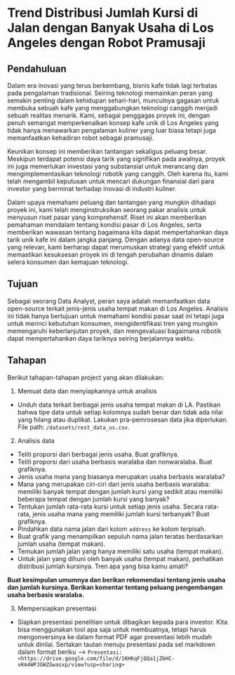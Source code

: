 # Trend Distribusi Jumlah Kursi di Jalan dengan Banyak Usaha di Los Angeles dengan Robot Pramusaji

## Pendahuluan

Dalam era inovasi yang terus berkembang, bisnis kafe tidak lagi terbatas pada pengalaman tradisional. Seiring teknologi memainkan peran yang semakin penting dalam kehidupan sehari-hari, munculnya gagasan untuk membuka sebuah kafe yang menggabungkan teknologi canggih menjadi sebuah realitas menarik. Kami, sebagai penggagas proyek ini, dengan penuh semangat memperkenalkan konsep kafe unik di Los Angeles yang tidak hanya menawarkan pengalaman kuliner yang luar biasa tetapi juga memanfaatkan kehadiran robot sebagai pramusaji.

Keunikan konsep ini memberikan tantangan sekaligus peluang besar. Meskipun terdapat potensi daya tarik yang signifikan pada awalnya, proyek ini juga memerlukan investasi yang substansial untuk merancang dan mengimplementasikan teknologi robotik yang canggih. Oleh karena itu, kami telah mengambil keputusan untuk mencari dukungan finansial dari para investor yang berminat terhadap inovasi di industri kuliner.

Dalam upaya memahami peluang dan tantangan yang mungkin dihadapi proyek ini, kami telah menginstruksikan seorang pakar analisis untuk menyusun riset pasar yang komprehensif. Riset ini akan memberikan pemahaman mendalam tentang kondisi pasar di Los Angeles, serta memberikan wawasan tentang bagaimana kita dapat mempertahankan daya tarik unik kafe ini dalam jangka panjang. Dengan adanya data open-source yang relevan, kami berharap dapat merumuskan strategi yang efektif untuk memastikan kesuksesan proyek ini di tengah perubahan dinamis dalam selera konsumen dan kemajuan teknologi.

## Tujuan 
Sebagai seorang Data Analyst, peran saya adalah memanfaatkan data open-source terkait jenis-jenis usaha tempat makan di Los Angeles. Analisis ini tidak hanya bertujuan untuk memahami kondisi pasar saat ini tetapi juga untuk merinci kebutuhan konsumen, mengidentifikasi tren yang mungkin memengaruhi keberlanjutan proyek, dan mengevaluasi bagaimana robotik dapat mempertahankan daya tariknya seiring berjalannya waktu.

## Tahapan

Berikut tahapan-tahapan project yang akan dilakukan:

1. Memuat data dan menyiapkannya untuk analisis
- Unduh data terkait berbagai jenis usaha tempat makan di LA. Pastikan bahwa tipe data untuk setiap kolomnya sudah benar dan tidak ada nilai yang hilang atau duplikat. Lakukan pra-pemrosesan data jika diperlukan. File path: `/datasets/rest_data_us.csv`.
2. Analisis data
- Teliti proporsi dari berbagai jenis usaha. Buat grafiknya.
- Teliti proporsi dari usaha berbasis waralaba dan nonwaralaba. Buat grafiknya.
- Jenis usaha mana yang biasanya merupakan usaha berbasis waralaba?
- Mana yang merupakan ciri-ciri dari jenis usaha berbasis waralaba: memiliki banyak tempat dengan jumlah kursi yang sedikit atau memiliki beberapa tempat dengan jumlah kursi yang banyak?
- Tentukan jumlah rata-rata kursi untuk setiap jenis usaha. Secara rata-rata, jenis usaha mana yang memiliki jumlah kursi terbanyak? Buat grafiknya.
- Pindahkan data nama jalan dari kolom `address` ke kolom terpisah.
- Buat grafik yang menampilkan sepuluh nama jalan teratas berdasarkan jumlah usaha (tempat makan).
- Temukan jumlah jalan yang hanya memiliki satu usaha (tempat makan).
- Untuk jalan yang dihuni oleh banyak usaha (tempat makan), perhatikan distribusi jumlah kursinya. Tren apa yang bisa kamu amati?

**Buat kesimpulan umumnya dan berikan rekomendasi tentang jenis usaha dan jumlah kursinya. Berikan komentar tentang peluang pengembangan usaha berbasis waralaba.** 

3. Mempersiapkan presentasi
- Siapkan presentasi penelitian untuk dibagikan kepada para investor. Kita bisa menggunakan tool apa saja untuk membuatnya, tetapi harus mengonversinya ke dalam format PDF agar presentasi lebih mudah untuk dinilai. Sertakan tautan menuju presentasi pada sel markdown dalam format beriku --> `Presentasi: <https://drive.google.com/file/d/1KHKqFjQQa1jZbHC-vKm4WPJGWZGwasxp/view?usp=sharing>` 
